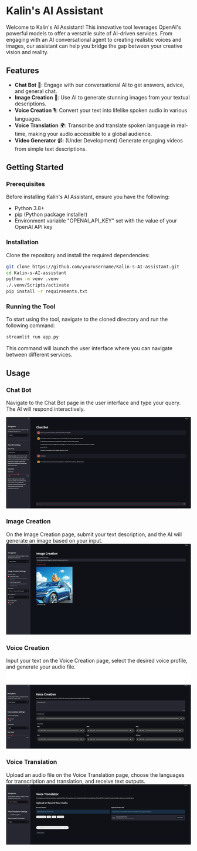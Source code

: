 # Kalin's AI Assistant

Welcome to Kalin's AI Assistant! This innovative tool leverages OpenAI's powerful models to offer a versatile suite of AI-driven services. From engaging with an AI conversational agent to creating realistic voices and images, our assistant can help you bridge the gap between your creative vision and reality.

## Features

- **Chat Bot** 🤖: Engage with our conversational AI to get answers, advice, and general chat.
- **Image Creation** 🎨: Use AI to generate stunning images from your textual descriptions.
- **Voice Creation** 🎙️: Convert your text into lifelike spoken audio in various languages.
- **Voice Translation** 🌍: Transcribe and translate spoken language in real-time, making your audio accessible to a global audience.
- **Video Generator** 📹: (Under Development) Generate engaging videos from simple text descriptions.

## Getting Started

### Prerequisites

Before installing Kalin's AI Assistant, ensure you have the following:

- Python 3.8+
- pip (Python package installer)
- Environment variable "OPENAI_API_KEY" set with the value of your OpenAI API key

### Installation

Clone the repository and install the required dependencies:

```bash
git clone https://github.com/yourusername/Kalin-s-AI-assistant.git
cd Kalin-s-AI-assistant
python -m venv .venv
./.venv/Scripts/activate
pip install -r requirements.txt
```

### Running the Tool

To start using the tool, navigate to the cloned directory and run the following command:

```bash
streamlit run app.py
```

This command will launch the user interface where you can navigate between different services.

## Usage

### Chat Bot
Navigate to the Chat Bot page in the user interface and type your query. The AI will respond interactively.

![Chat Bot](resources/screenshots/chatbot.png)

### Image Creation
On the Image Creation page, submit your text description, and the AI will generate an image based on your input.
![Image Creation](resources/screenshots/image_creation.png)

### Voice Creation
Input your text on the Voice Creation page, select the desired voice profile, and generate your audio file.
![Voice Creation](resources/screenshots/voice_creation.png)

### Voice Translation
Upload an audio file on the Voice Translation page, choose the languages for transcription and translation, and receive text outputs.
![Voice Translation](resources/screenshots/voice_translation.png)
